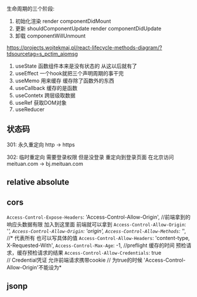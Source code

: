 生命周期的三个阶段:
1. 初始化渲染  render componentDidMount
2. 更新  shouldComponentUpdate render componentDidUpdate
3. 卸载  componentWillUnmount

https://projects.wojtekmaj.pl/react-lifecycle-methods-diagram/?tdsourcetag=s_pctim_aiomsg

1. useState 函数组件本来是没有状态的 从这以后就有了
2. useEffect 一个hook就把三个声明周期的事干完
3. useMemo 用来缓存 缓存除了函数外的东西
4. useCallback 缓存的是函数
5. useContetx 跨层级取数据
6. useRef 获取DOM对象
7. useReducer 



## 状态码
301: 永久重定向 http -> https

302: 临时重定向
需要登录权限 但是没登录 重定向到登录页面
在北京访问meituan.com -> bj.meituan.com

## relative absolute

## cors
`Access-Control-Expose-Headers`: 'Access-Control-Allow-Origin', //前端拿到的响应头数据有限 加入到这里面 前端就可以拿到
`Access-Control-Allow-Origin`: '*',
`Access-Control-Allow-Origin`: 'origin',
`Access-Control-Allow-Methods`: '*', //* 代表所有 也可以写具体的值
`Access-Control-Allow-Headers`: 'content-type, X-Requested-With',
`Access-Control-Max-Age`: -1, //preflight 缓存的时间 预检请求，缓存预检请求的结果
`Access-Control-Allow-Credentials`: true     
        // Credential凭证  允许前端请求携带cookie
    //   为true的时候 'Access-Control-Allow-Origin'不能设为*

## jsonp
